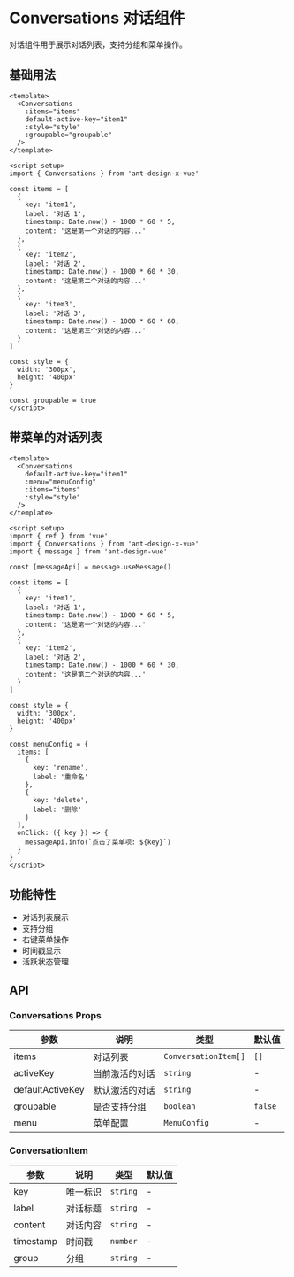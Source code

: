 # Conversations 对话组件

对话组件用于展示对话列表，支持分组和菜单操作。

## 基础用法

<script setup>
import { h, ref } from 'vue'
import { Conversations } from 'ant-design-x-vue'
import { message } from 'ant-design-vue'

const [messageApi] = message.useMessage()

const items = [
  {
    key: 'item1',
    label: '对话 1',
    timestamp: Date.now() - 1000 * 60 * 5,
    content: '这是第一个对话的内容...'
  },
  {
    key: 'item2', 
    label: '对话 2',
    timestamp: Date.now() - 1000 * 60 * 30,
    content: '这是第二个对话的内容...'
  },
  {
    key: 'item3',
    label: '对话 3', 
    timestamp: Date.now() - 1000 * 60 * 60,
    content: '这是第三个对话的内容...'
  }
]

const style = {
  width: '300px',
  height: '400px'
}

const groupable = true
const activeKey = ref('item1')

const menuConfig = {
  items: [
    {
      key: 'rename',
      label: '重命名'
    },
    {
      key: 'delete',
      label: '删除'
    }
  ],
  onClick: ({ key }) => {
    messageApi.info(`点击了菜单项: ${key}`)
  }
}
</script>

<Conversations
  :items="items"
  default-active-key="item1"
  :style="style"
  :groupable="groupable"
/>

```vue
<template>
  <Conversations
    :items="items"
    default-active-key="item1"
    :style="style"
    :groupable="groupable"
  />
</template>

<script setup>
import { Conversations } from 'ant-design-x-vue'

const items = [
  {
    key: 'item1',
    label: '对话 1',
    timestamp: Date.now() - 1000 * 60 * 5,
    content: '这是第一个对话的内容...'
  },
  {
    key: 'item2', 
    label: '对话 2',
    timestamp: Date.now() - 1000 * 60 * 30,
    content: '这是第二个对话的内容...'
  },
  {
    key: 'item3',
    label: '对话 3', 
    timestamp: Date.now() - 1000 * 60 * 60,
    content: '这是第三个对话的内容...'
  }
]

const style = {
  width: '300px',
  height: '400px'
}

const groupable = true
</script>
```

## 带菜单的对话列表

<Conversations
  default-active-key="item1"
  :menu="menuConfig"
  :items="items"
  :style="style"
/>

```vue
<template>
  <Conversations
    default-active-key="item1"
    :menu="menuConfig"
    :items="items"
    :style="style"
  />
</template>

<script setup>
import { ref } from 'vue'
import { Conversations } from 'ant-design-x-vue'
import { message } from 'ant-design-vue'

const [messageApi] = message.useMessage()

const items = [
  {
    key: 'item1',
    label: '对话 1',
    timestamp: Date.now() - 1000 * 60 * 5,
    content: '这是第一个对话的内容...'
  },
  {
    key: 'item2', 
    label: '对话 2',
    timestamp: Date.now() - 1000 * 60 * 30,
    content: '这是第二个对话的内容...'
  }
]

const style = {
  width: '300px',
  height: '400px'
}

const menuConfig = {
  items: [
    {
      key: 'rename',
      label: '重命名'
    },
    {
      key: 'delete',
      label: '删除'
    }
  ],
  onClick: ({ key }) => {
    messageApi.info(`点击了菜单项: ${key}`)
  }
}
</script>
```

## 功能特性

- 对话列表展示
- 支持分组
- 右键菜单操作
- 时间戳显示
- 活跃状态管理

## API

### Conversations Props

| 参数 | 说明 | 类型 | 默认值 |
| --- | --- | --- | --- |
| items | 对话列表 | `ConversationItem[]` | `[]` |
| activeKey | 当前激活的对话 | `string` | - |
| defaultActiveKey | 默认激活的对话 | `string` | - |
| groupable | 是否支持分组 | `boolean` | `false` |
| menu | 菜单配置 | `MenuConfig` | - |

### ConversationItem

| 参数 | 说明 | 类型 | 默认值 |
| --- | --- | --- | --- |
| key | 唯一标识 | `string` | - |
| label | 对话标题 | `string` | - |
| content | 对话内容 | `string` | - |
| timestamp | 时间戳 | `number` | - |
| group | 分组 | `string` | - |